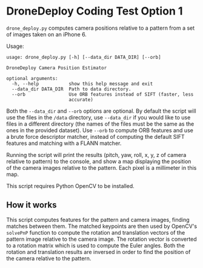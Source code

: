 # DroneDeploy Coding Test Option 1

`drone_deploy.py` computes camera positions relative to a pattern from a set of images taken on an iPhone 6.

Usage:
```
usage: drone_deploy.py [-h] [--data_dir DATA_DIR] [--orb]

DroneDeploy Camera Position Estimator

optional arguments:
  -h, --help           show this help message and exit
  --data_dir DATA_DIR  Path to data directory.
  --orb                Use ORB features instead of SIFT (faster, less
                       accurate)
```

Both the `--data_dir` and `--orb` options are optional. By default the script will use the files in the `/data` directory, use `--data_dir` if you would like to use files in a different directory (the names of the files must be the same as the ones in the provided dataset). Use `--orb` to compute ORB features and use a brute force descriptor matcher, instead of computing the default SIFT features and matching with a FLANN matcher.

Running the script will print the results (pitch, yaw, roll, x, y, z of camera relative to pattern) to the console, and show a map displaying the position of the camera images relative to the pattern. Each pixel is a millimeter in this map.

This script requires Python OpenCV to be installed.

## How it works

This script computes features for the pattern and camera images, finding matches between them. The matched keypoints are then used by OpenCV's `solvePnP` function to compute the rotation and translation vectors of the pattern image relative to the camera image. The rotation vector is converted to a rotation matrix which is used to compute the Euler angles. Both the rotation and translation results are inversed in order to find the position of the camera relative to the pattern.
